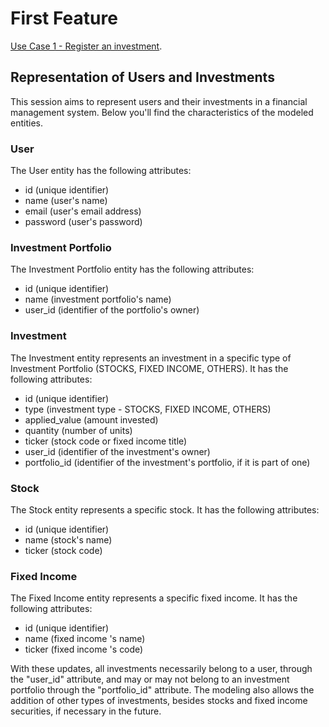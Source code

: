 # First Feature

[Use Case 1 - Register an investment](use-cases.md##-Use-Case-1).

## Representation of Users and Investments

This session aims to represent users and their investments in a financial management system. Below you'll find the characteristics of the modeled entities.

### User
The User entity has the following attributes:

- id (unique identifier)
- name (user's name)
- email (user's email address)
- password (user's password)

### Investment Portfolio
The Investment Portfolio entity has the following attributes:

- id (unique identifier)
- name (investment portfolio's name)
- user_id (identifier of the portfolio's owner)

### Investment
The Investment entity represents an investment in a specific type of Investment Portfolio (STOCKS, FIXED INCOME, OTHERS). It has the following attributes:

- id (unique identifier)
- type (investment type - STOCKS, FIXED INCOME, OTHERS)
- applied_value (amount invested)
- quantity (number of units)
- ticker (stock code or fixed income  title)
- user_id (identifier of the investment's owner)
- portfolio_id (identifier of the investment's portfolio, if it is part of one)

### Stock
The Stock entity represents a specific stock. It has the following attributes:

- id (unique identifier)
- name (stock's name)
- ticker (stock code)

### Fixed Income
The Fixed Income entity represents a specific fixed income. It has the following attributes:

- id (unique identifier)
- name (fixed income 's name)
- ticker (fixed income 's code)

With these updates, all investments necessarily belong to a user, through the "user_id" attribute, and may or may not belong to an investment portfolio through the "portfolio_id" attribute. The modeling also allows the addition of other types of investments, besides stocks and fixed income securities, if necessary in the future.
